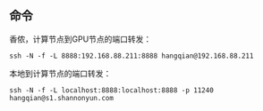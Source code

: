 ## 命令
香侬，计算节点到GPU节点的端口转发：
```
ssh -N -f -L 8888:192.168.88.211:8888 hangqian@192.168.88.211
```

本地到计算节点的端口转发：
```
ssh -N -f -L localhost:8888:localhost:8888 -p 11240 hangqian@s1.shannonyun.com
```


<!--stackedit_data:
eyJoaXN0b3J5IjpbMTIyNjQ1NTY3MiwtNDc3NDg3MjA0XX0=
-->